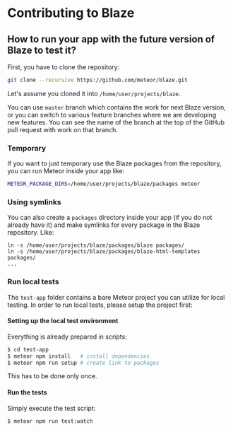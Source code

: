 # Contributing to Blaze

## How to run your app with the future version of Blaze to test it?

First, you have to clone the repository:

```bash
git clone --recursive https://github.com/meteor/blaze.git
```

Let's assume you cloned it into `/home/user/projects/blaze`.

You can use `master` branch which contains the work for next Blaze version, or you can switch to various
feature branches where we are developing new features.
You can see the name of the branch at the top of the GitHub pull request with work on that branch.

### Temporary

If you want to just temporary use the Blaze packages from the repository, you can run Meteor inside your app like:

```bash
METEOR_PACKAGE_DIRS=/home/user/projects/blaze/packages meteor
```

### Using symlinks

You can also create a `packages` directory inside your app (if you do not already have it) and
make symlinks for every package in the Blaze repository. Like:

```
ln -s /home/user/projects/blaze/packages/blaze packages/
ln -s /home/user/projects/blaze/packages/blaze-html-templates packages/
...
```

### Run local tests

The `test-app` folder contains a bare Meteor project you can utilize for local
testing. In order to run local tests, please setup the project first:

#### Setting up the local test environment

Everything is already prepared in scripts:

```bash
$ cd test-app
$ meteor npm install   # install dependencies
$ meteor npm run setup # create link to packages
```

This has to be done only once.

#### Run the tests

Simply execute the test script:

```bash
$ meteor npm run test:watch
```
